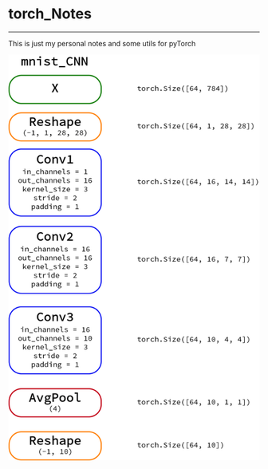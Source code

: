 # torch_Notes
________________________________________________________
This is just my personal notes and some utils for pyTorch


![alt text](https://github.com/DrHB/torch_Notes/blob/master/images/mnist_cnn.jpg) <!-- .element height="50%" width="50%" -->

